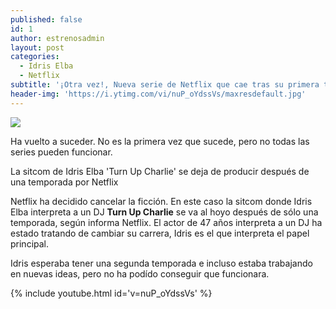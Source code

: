 ```yaml
---
published: false
id: 1
author: estrenosadmin
layout: post
categories:
  - Idris Elba
  - Netflix
subtitle: '¡Otra vez!, Nueva serie de Netflix que cae tras su primera temporada.'
header-img: 'https://i.ytimg.com/vi/nuP_oYdssVs/maxresdefault.jpg'
---
```

![](https://i.ytimg.com/vi/nuP_oYdssVs/maxresdefault.jpg)

Ha vuelto a suceder. No es la primera vez que sucede, pero no todas las series pueden funcionar.

<!--break-->

La sitcom de Idris Elba 'Turn Up Charlie' se deja de producir después de una temporada por Netflix 
 
Netflix ha decidido cancelar la ficción. En este caso la sitcom donde Idris Elba interpreta a un DJ **Turn Up Charlie** se va al hoyo después de sólo una temporada, según informa Netflix. El actor de 47 años interpreta a un DJ ha estado tratando de cambiar su carrera, Idris es el que interpreta el papel principal. 
 
Idris esperaba tener una segunda temporada e incluso estaba trabajando en nuevas ideas, pero no ha podído conseguir que funcionara.

{% include youtube.html id='v=nuP_oYdssVs'  %}